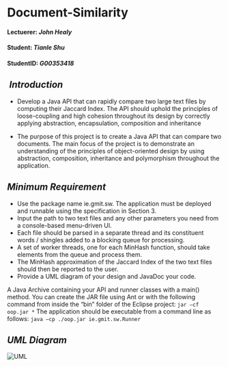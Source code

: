 # Document-Similarity

####  Lectuerer: *John Healy*
####  Student:   *Tianle Shu* 
####  StudentID: *G00353418*

##  *Introduction*
* Develop a Java API that can rapidly compare two large text files by computing their Jaccard Index. The API should uphold the principles of loose-coupling and high cohesion throughout its design by correctly applying abstraction, encapsulation, composition and inheritance

* The purpose of this project is to create a Java API that can compare two documents. The main focus of the project is to demonstrate an understanding of the principles of object-oriented design by using abstraction, composition, inheritance and polymorphism throughout the application. 

##  *Minimum Requirement*
* Use the package name ie.gmit.sw. The application must be deployed and runnable using the specification in Section 3.
* Input the path to two text files and any other parameters you need from a console-based menu-driven UI.
* Each file should be parsed in a separate thread and its constituent words / shingles added to a blocking queue for processing.
* A set of worker threads, one for each MinHash function, should take elements from the queue and process them.
* The MinHash approximation of the Jaccard Index of the two text files should then be reported to the user.
* Provide a UML diagram of your design and JavaDoc your code.

A Java Archive containing your API and runner classes with a main() method. You can create the JAR file using Ant or with the following command from inside the “bin” folder of the Eclipse project:
`jar –cf oop.jar *`
The application should be executable from a command line as follows: 
`java –cp ./oop.jar ie.gmit.sw.Runner`

## *UML Diagram*
![UML](Orient-Object-Project2017/Design-Diagram.png)
